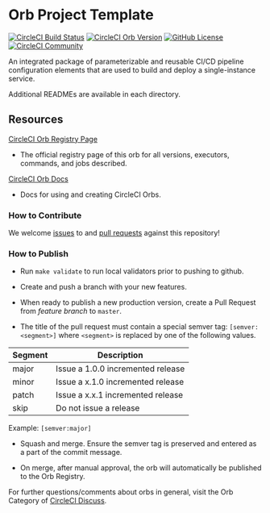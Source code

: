 # Orb Project Template

[![CircleCI Build Status](https://circleci.com/gh/relaxdiego/service-pipeline-orb.svg?style=shield "CircleCI Build Status")](https://circleci.com/gh/relaxdiego/service-pipeline-orb)
[![CircleCI Orb Version](https://badges.circleci.com/orbs/relaxdiego/service-pipeline.svg)](https://circleci.com/orbs/registry/orb/relaxdiego/service-pipeline)
[![GitHub License](https://img.shields.io/badge/license-MIT-lightgrey.svg)](https://raw.githubusercontent.com/relaxdiego/service-pipeline-orb/master/LICENSE)
[![CircleCI Community](https://img.shields.io/badge/community-CircleCI%20Discuss-343434.svg)](https://discuss.circleci.com/c/ecosystem/orbs)


An integrated package of parameterizable and reusable CI/CD
pipeline configuration elements that are used to build and
deploy a single-instance service.

Additional READMEs are available in each directory.


## Resources

[CircleCI Orb Registry Page](https://circleci.com/orbs/registry/orb/relaxdiego/service-pipeline-orb)
- The official registry page of this orb for all versions, executors, commands, and jobs described.

[CircleCI Orb Docs](https://circleci.com/docs/2.0/orb-intro/#section=configuration)
- Docs for using and creating CircleCI Orbs.


### How to Contribute

We welcome [issues](https://github.com/relaxdiego/service-pipeline-orb/issues)
to and [pull requests](https://github.com/relaxdiego/service-pipeline-orb/pulls)
against this repository!


### How to Publish

* Run `make validate` to run local validators prior to pushing to github.

* Create and push a branch with your new features.

* When ready to publish a new production version, create a Pull Request from
  _feature branch_ to `master`.

* The title of the pull request must contain a special semver tag:
  `[semver:<segment>]` where `<segment>` is replaced by one of the
  following values.

| Segment   | Description                      |
| ----------| -------------------------------- |
| major     | Issue a 1.0.0 incremented release|
| minor     | Issue a x.1.0 incremented release|
| patch     | Issue a x.x.1 incremented release|
| skip      | Do not issue a release           |

Example: `[semver:major]`

* Squash and merge. Ensure the semver tag is preserved and entered as a part
  of the commit message.

* On merge, after manual approval, the orb will automatically be published
  to the Orb Registry.

For further questions/comments about orbs in general, visit the Orb Category
of [CircleCI Discuss](https://discuss.circleci.com/c/orbs).
